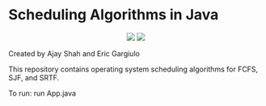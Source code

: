 # Scheduling Algorithms in Java
<p align="center">
    <img src="https://img.shields.io/badge/License-MIT-blue.svg" />
    <img src=https://img.shields.io/badge/Made%20with-Java-red.svg />
</p>

Created by Ajay Shah and Eric Gargiulo

This repository contains operating system scheduling algorithms for FCFS, SJF, and SRTF.

To run: run App.java
